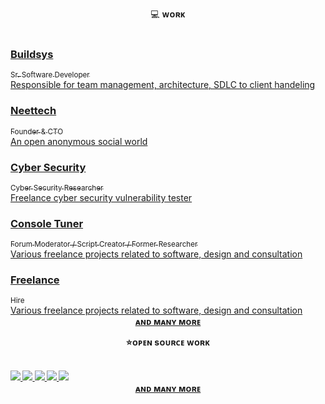 <p align='center'>
  💻 <strong>ᴡᴏʀᴋ</strong> 
  </br></br>
  <div class="project-container">
    <!-- to update : add your latest more projects here -->
    <a class="project-card" href="https://buildsys.co" target="_blank" rel="noopener noreferrer">
      <div>
        <div class="project-card-header">
          <h3>Buildsys</h3>
        </div>
        <div class="project-card-sub-header">
          <sub>Sr. Software Developer</sub>
        </div>
        <div>Responsible for team management, architecture, SDLC to client handeling</div>
      </div>
    </a>
    <a class="project-card" href="http://neettech.in" target="_blank" rel="noopener noreferrer">
      <div>
        <div class="project-card-header">
          <h3>Neettech</h3>
        </div>
        <div class="project-card-sub-header">
          <sub>Founder & CTO</sub>
        </div>
        <div>An open anonymous social world</div>
      </div>
    </a>
    <a class="project-card" href="https://hightechunveil.blogspot.com/2016/04/justdialcom-hacked-by-hey24sheep.html" target="_blank" rel="noopener noreferrer">
      <div>
        <div class="project-card-header">
          <h3>Cyber Security</h3>
        </div>
        <div class="project-card-sub-header">
          <sub>Cyber Security Researcher</sub>
        </div>
        <div>Freelance cyber security vulnerability tester</div>
      </div>
    </a>
    <a class="project-card" href="https://www.consoletuner.com/" target="_blank" rel="noopener noreferrer">
      <div>
        <div class="project-card-header">
          <h3>Console Tuner</h3>
        </div>
        <div class="project-card-sub-header">
          <sub>Forum Moderator / Script Creator / Former Researcher</sub>
        </div>
        <div>Various freelance projects related to software, design and consultation</div>
      </div>
    </a>
    <a class="project-card" href="https://www.freelancer.com/u/hey24sheep" target="_blank" rel="noopener noreferrer">
      <div>
        <div class="project-card-header">
          <h3>Freelance</h3>
        </div>
        <div class="project-card-sub-header">
          <sub>Hire</sub>
        </div>
        <div>Various freelance projects related to software, design and consultation</div>
      </div>
    </a>
  </div>
  <div class="project-footer">
    <center>
      <strong>
        <a class="margin-bottom-12" href="/projects">
          ᴀɴᴅ ᴍᴀɴʏ ᴍᴏʀᴇ
        </a>
      <strong>
    </center>
  </div>
</p>

<p align='center'>
  ⭐<strong>ᴏᴘᴇɴ sᴏᴜʀᴄᴇ ᴡᴏʀᴋ</strong>
  </br></br>
  <div class="project-container">
    <!-- to update : add your latest more projects here -->
    <a class="margin-bottom-12" href="https://github.com/hey24sheep/uiblock" target="_blank" rel="noopener noreferrer">
      <img src="https://github-readme-stats.vercel.app/api/pin?username=Hey24sheep&repo=uiblock&border_radius=15&theme=dark">
    </a>
    <a class="margin-bottom-12" href="https://github.com/hey24sheep/backdrop_modal_route" target="_blank" rel="noopener noreferrer">
      <img src="https://github-readme-stats.vercel.app/api/pin?username=Hey24sheep&repo=backdrop_modal_route&border_radius=15&theme=dark">
    </a>
    <a class="margin-bottom-12" href="https://github.com/hey24sheep/azure-flutter-tasks" target="_blank" rel="noopener noreferrer">
      <img src="https://github-readme-stats.vercel.app/api/pin?username=Hey24sheep&repo=azure-flutter-tasks&border_radius=15&theme=dark&forkCount=true">
    </a>
    <a class="margin-bottom-12" href="https://github.com/hey24sheep/azure-environment-variables" target="_blank" rel="noopener noreferrer">
      <img src="https://github-readme-stats.vercel.app/api/pin?username=Hey24sheep&repo=azure-environment-variables&border_radius=15&theme=dark">
    </a>
    <a class="margin-bottom-12" href="https://github.com/hey24sheep/dotnetkiteconnect" target="_blank" rel="noopener noreferrer">
      <img src="https://github-readme-stats.vercel.app/api/pin?username=Hey24sheep&repo=dotnetkiteconnect&border_radius=15&theme=dark">
    </a>
  </div>
  <div class="project-footer margin-bottom-42">
    <center>
      <strong>
        <a class="margin-bottom-12" href="/projects">
          ᴀɴᴅ ᴍᴀɴʏ ᴍᴏʀᴇ
        </a>
      <strong>
    </center>
  </div>
</p>